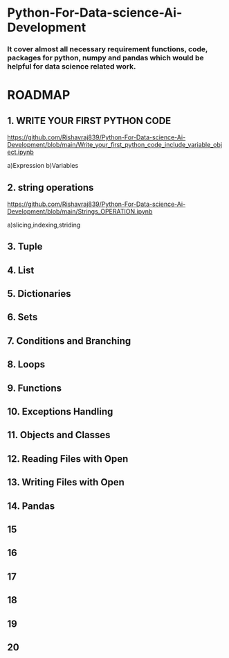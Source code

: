 # Python-For-Data-science-Ai-Development
### It cover almost all necessary requirement functions, code, packages for python, numpy and pandas which would be helpful for data science related work.

# ROADMAP

## 1. WRITE YOUR FIRST PYTHON CODE
   https://github.com/Rishavraj839/Python-For-Data-science-Ai-Development/blob/main/Write_your_first_python_code_include_variable_object.ipynb
   
 a)Expression 
 b)Variables
 
 ## 2. string operations
   https://github.com/Rishavraj839/Python-For-Data-science-Ai-Development/blob/main/Strings_OPERATION.ipynb
   
   a)slicing,indexing,striding
   
 ## 3. Tuple
 ## 4. List
 ## 5. Dictionaries
 ## 6. Sets
 ## 7. Conditions and Branching
 ## 8. Loops
 ## 9. Functions
 ## 10. Exceptions Handling
 ## 11. Objects and Classes
 ## 12. Reading Files with Open
 ## 13. Writing Files with Open
 ## 14. Pandas
 ## 15
 ## 16
 ## 17
 ## 18
 ## 19
 ## 20
    
